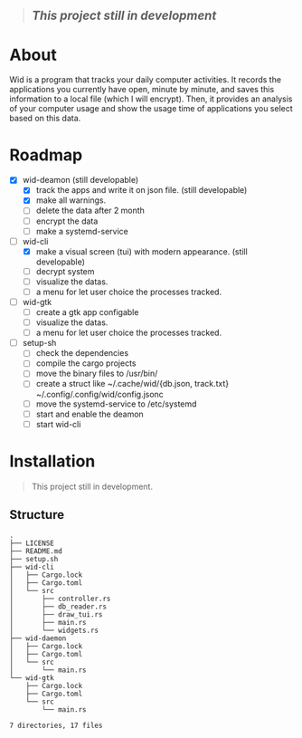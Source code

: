 > ## *This project still in development* 

# About

Wid is a program that tracks your daily computer activities. It records the applications you currently have open, minute by minute, and saves this information to a local file (which I will encrypt). Then, it provides an analysis of your computer usage and show the usage time of applications you select based on this data.

# Roadmap

- [x] wid-deamon (still developable)
  - [x] track the apps and write it on json file. (still developable)
  - [x] make all warnings.
  - [ ] delete the data after 2 month
  - [ ] encrypt the data
  - [ ] make a systemd-service
- [ ] wid-cli
  - [x] make a visual screen (tui) with modern appearance. (still developable)
  - [ ] decrypt system
  - [ ] visualize the datas.
  - [ ] a menu for let user choice the processes tracked.
- [ ] wid-gtk
  - [ ] create a gtk app configable
  - [ ] visualize the datas.
  - [ ] a menu for let user choice the processes tracked.
- [ ] setup-sh
  - [ ] check the dependencies
  - [ ] compile the cargo projects
  - [ ] move the binary files to /usr/bin/
  - [ ] create a struct like ~/.cache/wid/{db.json, track.txt} ~/.config/.config/wid/config.jsonc
  - [ ] move the systemd-service to /etc/systemd
  - [ ] start and enable the deamon
  - [ ] start wid-cli
# Installation

> This project still in development.

## Structure 
```
.
├── LICENSE
├── README.md
├── setup.sh
├── wid-cli
│   ├── Cargo.lock
│   ├── Cargo.toml
│   └── src
│       ├── controller.rs
│       ├── db_reader.rs
│       ├── draw_tui.rs
│       ├── main.rs
│       └── widgets.rs
├── wid-daemon
│   ├── Cargo.lock
│   ├── Cargo.toml
│   └── src
│       └── main.rs
└── wid-gtk
    ├── Cargo.lock
    ├── Cargo.toml
    └── src
        └── main.rs

7 directories, 17 files
```